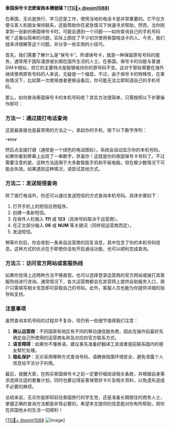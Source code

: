 **泰国保号卡怎麽查詢本機號碼？[[TG💪+ @esim1088](https://t.me/s/esim1088)]**

在泰国，无论是旅行、学习还是工作，使用当地的电话卡是非常重要的。它不仅方便与家人和朋友保持联系，还能帮助你在紧急情况下快速寻求帮助。然而，当你刚拿到一张新的泰国保号卡时，可能会遇到一个问题——如何查询自己的手机号码呢？这看似简单的问题，实际上困扰了不少初次使用泰国电话卡的人。今天，我们就来详细解答这个问题，并分享一些实用的小技巧。

首先，我们需要了解什么是“保号卡”。所谓保号卡，就是一种保留原有号码的服务，通常用于国际漫游或长期在国外生活的人士。在泰国，保号卡的功能与普通SIM卡相似，但它的主要特点是能够维持你的原号码不变。这对于那些需要在海外继续使用原有号码的人来说，无疑是一个福音。不过，由于保号卡的特殊性，在某些情况下，比如第一次使用或者更换设备后，你可能无法立即知道自己的手机号码。

那么，如何查询泰国保号卡的本机号码呢？其实方法很简单，只需按照以下步骤操作即可：

### 方法一：通过拨打电话查询

这是最直接也是最常用的方法之一。拿起你的手机，按下以下数字序列：

```
*#06#
```

然后点击拨打键（通常是一个绿色的电话图标）。系统会自动显示你的本机号码。如果你看到屏幕上出现了一串数字，恭喜你！这就是你的泰国保号卡号码了。不过需要注意的是，这种方法适用于大多数智能手机和平板电脑，但在极少数情况下可能会失效。如果遇到这种情况，请尝试其他方式。

### 方法二：发送短信查询

除了拨打电话外，你还可以通过发送短信的方式查询本机号码。具体步骤如下：

1. 打开手机上的短信应用程序。
2. 创建一条新短信。
3. 在收件人栏输入 **111** 或 **123**（具体号码取决于运营商）。
4. 在正文部分输入 **06** 或 **NUM** 等关键词（同样视运营商而定）。
5. 发送短信。

稍等片刻后，你会收到一条来自运营商的回复消息，其中包含了你的本机号码信息。这种方式的优点在于即使你没有开启通话功能，也可以顺利完成查询。

### 方法三：访问官方网站或客服热线

如果你觉得上述两种方法不够直观，也可以选择登录运营商的官方网站或拨打其客服热线进行咨询。通常情况下，各大运营商都会在其官网上提供自助服务入口，用户只需填写相关信息即可获取自己的号码。此外，客服人员也能为你提供详细的指导和支持。

### 注意事项

虽然查询本机号码的过程并不复杂，但仍有一些细节值得我们注意：

1. **确认运营商**：不同国家和地区有不同的移动通信服务商，因此在操作前最好先确定自己所使用的运营商名称及对应的官方联系方式。
2. **语言障碍**：如果你不懂泰语，建议事先准备好翻译工具或者提前联系国内的朋友帮忙处理。
3. **隐私保护**：无论采用哪种方式查询号码，请确保周围环境安全，避免泄露个人信息给不法分子利用。

最后，提醒大家，在购买泰国保号卡之前一定要仔细阅读相关条款，并根据自身需求选择合适的套餐计划。同时也要记得妥善保管好卡片及相关资料，以免遗失造成不必要的麻烦。

总结来说，无论你是即将前往泰国旅行的学生党，还是准备长期居住的商务人士，掌握正确的查询方法都是非常必要的。希望本文提供的信息能对你有所帮助，祝你在异国他乡的生活一切顺利！

[[TG💪+ @esim1088](https://t.me/s/esim1088) ![Image](https://i.postimg.cc/4NQfJmqS/Snipaste-2025-05-13-00-14-12.png)]